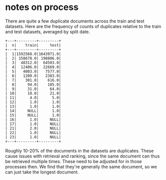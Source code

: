 # notes on process

There are quite a few duplicate documents across the train and test datasets.
Here are the frequency of counts of duplicates relative to the train and test datasets, averaged by split date.

```
+---+---------+---------+
|  n|    train|     test|
+---+---------+---------+
|  1|1592568.0|1643971.0|
|  2| 158678.0| 198806.0|
|  3|  40312.0|  64503.0|
|  4|  12406.0|  22669.0|
|  5|   4003.0|   7577.0|
|  6|   1200.0|   2383.0|
|  7|    301.0|    616.0|
|  8|     94.0|    185.0|
|  9|     31.0|     64.0|
| 10|     18.0|     21.0|
| 11|      4.0|      5.0|
| 12|      1.0|      1.0|
| 13|      1.0|      1.0|
| 14|     NULL|      1.0|
| 15|     NULL|      1.0|
| 16|      1.0|     NULL|
| 17|      1.0|     NULL|
| 21|      2.0|     NULL|
| 22|      1.0|     NULL|
| 23|      1.0|     NULL|
+---+---------+---------+
```

Roughly 10-20% of the documents in the datasets are duplicates.
These cause issues with retrieval and ranking, since the same document can thus be retrieved multiple times.
These need to be adjusted for in those processes then.
We find that they're generally the same document, so we can just take the longest document.
